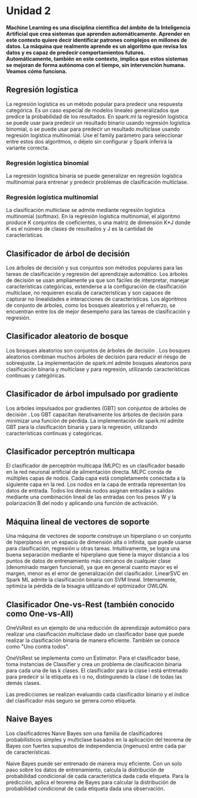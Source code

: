 # Unidad 2

#### Machine Learning es una disciplina científica del ámbito de la Inteligencia Artificial que crea sistemas que aprenden automáticamente. Aprender en este contexto quiere decir identificar patrones complejos en millones de datos. La máquina que realmente aprende es un algoritmo que revisa los datos y es capaz de predecir comportamientos futuros. Automáticamente, también en este contexto, implica que estos sistemas se mejoran de forma autónoma con el tiempo, sin intervención humana. Veamos cómo funciona.

## Regresión logística

La regresión logística es un método popular para predecir una respuesta categórica. Es un caso especial de modelos lineales generalizados que predice la probabilidad de los resultados. En spark.ml la regresión logística se puede usar para predecir un resultado binario usando regresión logística binomial, o se puede usar para predecir un resultado multiclase usando regresión logística multinomial. Use el family parámetro para seleccionar entre estos dos algoritmos, o déjelo sin configurar y Spark inferirá la variante correcta.

### Regresión logística binomial

La regresión logística binaria se puede generalizar en regresión logística multinomial para entrenar y predecir problemas de clasificación multiclase.

### Regresión logística multinomial

La clasificación multiclase se admite mediante regresión logística multinomial (softmax). En la regresión logística multinomial, el algoritmo produce K conjuntos de coeficientes, o una matriz de dimensión K*J donde K es el número de clases de resultados y J es la cantidad de características.

## Clasificador de árbol de decisión

Los árboles de decisión y sus conjuntos son métodos populares para las tareas de clasificación y regresión del aprendizaje automático. Los árboles de decisión se usan ampliamente ya que son fáciles de interpretar, manejar características categóricas, extenderse a la configuración de clasificación multiclase, no requieren escala de características y son capaces de capturar no linealidades e interacciones de características. Los algoritmos de conjunto de árboles, como los bosques aleatorios y el refuerzo, se encuentran entre los de mejor desempeño para las tareas de clasificación y regresión.

## Clasificador aleatorio de bosque

Los bosques aleatorios son conjuntos de árboles de decisión . Los bosques aleatorios combinan muchos árboles de decisión para reducir el riesgo de sobreajuste. La implementación de spark.ml admite bosques aleatorios para clasificación binaria y multiclase y para regresión, utilizando características continuas y categóricas.

## Clasificador de árbol impulsado por gradiente

Los árboles impulsados por gradientes (GBT) son conjuntos de árboles de decisión . Los GBT capacitan iterativamente los árboles de decisión para minimizar una función de pérdida. La implementación de spark.ml admite GBT para la clasificación binaria y para la regresión, utilizando características continuas y categóricas.

## Clasificador perceptrón multicapa

El clasificador de perceptrón multicapa (MLPC) es un clasificador basado en la red neuronal artificial de alimentación directa. MLPC consta de múltiples capas de nodos. Cada capa está completamente conectada a la siguiente capa en la red. Los nodos en la capa de entrada representan los datos de entrada. Todos los demás nodos asignan entradas a salidas mediante una combinación lineal de las entradas con los pesos W y la polarización B del nodo y aplicando una función de activación.

## Máquina lineal de vectores de soporte

Una máquina de vectores de soporte construye un hiperplano o un conjunto de hiperplanos en un espacio de dimensión alta o infinita, que puede usarse para clasificación, regresión u otras tareas. Intuitivamente, se logra una buena separación mediante el hiperplano que tiene la mayor distancia a los puntos de datos de entrenamiento más cercanos de cualquier clase (denominado margen funcional), ya que en general cuanto mayor es el margen, menor es el error de generalización del clasificador. LinearSVC en Spark ML admite la clasificación binaria con SVM lineal. Internamente, optimiza la pérdida de la bisagra utilizando el optimizador OWLQN.

## Clasificador One-vs-Rest (también conocido como One-vs-All)

OneVsRest es un ejemplo de una reducción de aprendizaje automático para realizar una clasificación multiclase dado un clasificador base que puede realizar la clasificación binaria de manera eficiente. También se conoce como "Uno contra todos".

OneVsRest se implementa como un Estimator. Para el clasificador base, toma instancias de Classifier y crea un problema de clasificación binaria para cada una de las k clases. El clasificador para la clase i está entrenado para predecir si la etiqueta es i o no, distinguiendo la clase i de todas las demás clases.

Las predicciones se realizan evaluando cada clasificador binario y el índice del clasificador más seguro se genera como etiqueta.

## Naive Bayes

Los clasificadores Naive Bayes son una familia de clasificadores probabilísticos simples y multiclase basados ​​en la aplicación del teorema de Bayes con fuertes supuestos de independencia (ingenuos) entre cada par de características.

Naive Bayes puede ser entrenado de manera muy eficiente. Con un solo paso sobre los datos de entrenamiento, calcula la distribución de probabilidad condicional de cada característica dada cada etiqueta. Para la predicción, aplica el teorema de Bayes para calcular la distribución de probabilidad condicional de cada etiqueta dada una observación.


